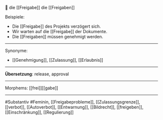 🔴 die [[Freigabe]]
die [[Freigaben]]

Beispiele:

- Die [[Freigabe]] des Projekts verzögert sich.
- Wir warten auf die [[Freigabe]] der Dokumente.
- Die [[Freigaben]] müssen genehmigt werden.

---
Synonyme:
- [[Genehmigung]], [[Zulassung]], [[Erlaubnis]]

---
**Übersetzung**: release, approval

---
Morphems:
[[frei]][[gabe]]

---
#Substantiv #Feminin, [[Freigabeprobleme]], [[Zulassungsgrenze]], [[verbot]], [[Autoverbot]], [[Entwarnung]], [[Bildrecht]], [[freigeben]], [[Einschränkung]], [[Regulierung]]